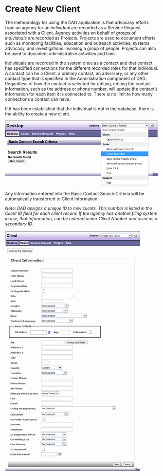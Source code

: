 # Create New Client

The methodology for using the DAD application is that advocacy efforts from an agency for an *individual* are recorded as a Service Request associated with a Client. Agency activities on behalf of *groups of individuals* are recorded as Projects.  Projects are used to document efforts such as monitoring facilities, education and outreach activities, systems advocacy, and investigations involving a group of people. Projects can also be used to document administrative activities and time. 

Individuals are recorded in the system once as a contact and that contact has specified connections for the different recorded roles for that individual. A contact can be a Client, a primary contact, an adversary, or any other contact type that is specified in the Administration component of DAD. Regardless of how the contact is selected for editing, editing the contact information, such as the address or phone number, will update the contact’s information for each item it is connected to. There is no limit to how many connections a contact can have. 

If it has been established that the individual is not in the database, there is the ability to create a new client.

![Create new client dropdown](images/create-new-client.png)

Any information entered into the Basic Contact Search Criteria will be automatically transferred to Client Information. 

*Note: DAD assigns a unique ID to new clients. This number is listed in the Client ID field for each client record. If the agency has another filing system in use, that information, can be entered under Client Number and used as a secondary ID.*

![Create new client form](images/create-new-client2.png)
